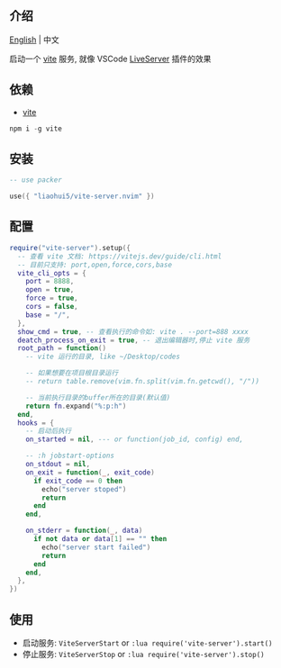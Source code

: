 ## 介绍

[English](https://github.com/liaohui5/vite-server.nvim/blob/main/README.md) | 中文

启动一个 [vite](https://vitejs.dev/) 服务, 就像 VSCode [LiveServer](https://marketplace.visualstudio.com/items?itemName=ritwickdey.LiveServer) 插件的效果

## 依赖

- [vite](https://vitejs.dev/)

```js
npm i -g vite
```

## 安装

```lua
-- use packer

use({ "liaohui5/vite-server.nvim" })
```

## 配置

```lua
require("vite-server").setup({
  -- 查看 vite 文档: https://vitejs.dev/guide/cli.html
  -- 目前只支持: port,open,force,cors,base
  vite_cli_opts = {
    port = 8888,
    open = true,
    force = true,
    cors = false,
    base = "/",
  },
  show_cmd = true, -- 查看执行的命令如: vite . --port=888 xxxx
  deatch_process_on_exit = true, -- 退出编辑器时,停止 vite 服务
  root_path = function()
    -- vite 运行的目录, like ~/Desktop/codes

    -- 如果想要在项目根目录运行
    -- return table.remove(vim.fn.split(vim.fn.getcwd(), "/"))

    -- 当前执行目录的buffer所在的目录(默认值)
    return fn.expand("%:p:h")
  end,
  hooks = {
    -- 启动后执行
    on_started = nil, --- or function(job_id, config) end,

    -- :h jobstart-options
    on_stdout = nil,
    on_exit = function(_, exit_code)
      if exit_code == 0 then
        echo("server stoped")
        return
      end
    end,

    on_stderr = function(_, data)
      if not data or data[1] == "" then
        echo("server start failed")
        return
      end
    end,
  },
})
```

## 使用

- 启动服务: `ViteServerStart` or `:lua require('vite-server').start()`
- 停止服务: `ViteServerStop` or `:lua require('vite-server').stop()`
